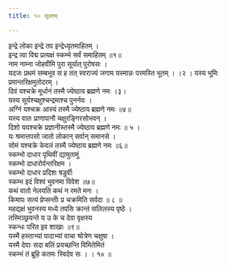 ```yaml
---
title: १० सूक्तम्

---
```

इन्द्रे लोका इन्द्रे तप इन्द्रेध्यृतमाहितम् ।  
इन्द्र त्वा विद्म प्रत्यक्षं स्कम्भे सर्वं समाहितम् ॥१॥  
नाम नाम्ना जोहवीमि पुरा सूर्यात् पुरोषसः ।  
यदजः प्रथमं सम्बभूव स ह तत् स्वराज्यं जगाम यस्मान्नः परमस्ति भूतम् । ।२ । यस्य भूमिः प्रमान्तरिक्षमुतोदरम् ।  
दिवं यश्चक्रे मूर्धानं तस्मै ज्येष्ठाय ब्रह्मणे नमः ।३।  
यस्य सूर्यश्चक्षुश्चन्द्रमाश्च पुनर्नवः ।  
अग्निं यश्चक्र आस्यं तस्मै ज्येष्ठाय ब्रह्मणे नमः ॥४॥  
यस्य वातः प्राणापानौ चक्षुरङ्गिरसोभवन् ।  
दिशो ययश्चक्रे प्रज्ञानीस्तस्मै ज्येष्ठाय ब्रह्मणे नमः ॥ ५ ।  
यः श्रमात्तपसो जातो लोकान् सर्वान् समानसे ।  
सोमं यश्चक्रे केवलं तस्मै ज्येष्ठाय ब्रह्मणे नमः ॥६॥  
स्कम्भो दाधार पृथिवीं द्यामुतामूं  
स्कम्भो दाधारोर्वन्तरिक्षम ।  
स्कम्भो दाधार प्रदिशः षडुर्वीः  
स्कम्भ इदं विश्वं भुवनमा विवेश ॥७॥  
कथं वातो नेलयति कथं न रमते मनः ।  
किमापः सत्यं प्रेप्सन्तीः प्र चक्रमिति सर्वदा ॥ ८ ॥  
महद्यक्षं भुवनस्य मध्ये तपसि क्रान्तं सलिलस्य पृष्ठे ।  
तस्मिञ्छ्रयन्ते य उ के च देवा वृक्षस्य  
स्कन्धः परित इव शाखाः ॥९॥  
यस्मै हस्ताभ्यां पादाभ्यां वाचा श्रोत्रेण चक्षुषा ।  
यस्मै देवाः सदा बलिं प्रयच्छन्ति विमितेमितं  
स्कम्भं तं ब्रूहि कतमः स्विदेव सः । । १० ॥  